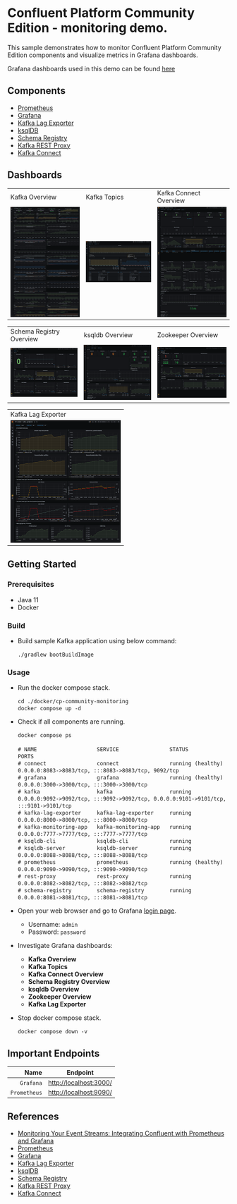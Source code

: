 # Confluent Platform Community Edition - monitoring demo.

This sample demonstrates how to monitor Confluent Platform Community Edition components and visualize metrics in Grafana
dashboards.

Grafana dashboards used in this demo can be found [here](./config/grafana/provisioning/dashboards)

## Components

* [Prometheus](https://prometheus.io/)
* [Grafana](https://grafana.com/)
* [Kafka Lag Exporter](https://github.com/lightbend/kafka-lag-exporter)
* [ksqlDB](https://ksqldb.io/)
* [Schema Registry](https://docs.confluent.io/platform/current/schema-registry/index.html)
* [Kafka REST Proxy](https://docs.confluent.io/platform/current/kafka-rest/index.html)
* [Kafka Connect](https://docs.confluent.io/platform/current/connect/index.html)

## Dashboards

  <table>
    <tr>
      <td>Kafka Overview</td>
       <td>Kafka Topics</td>
       <td>Kafka Connect Overview</td>
    </tr>
    <tr>
      <td><img src="./../../_docs/img/cp-kafka-overview.png" width="250" height="250"/></td>
      <td><img src="./../../_docs/img/cp-kafka-topics.png" width="250" /> </td>
      <td><img src="./../../_docs/img/cp-connect-overview.png" width="250" height="250" /></td>
    </tr>
   </table>
  <table>
    <tr>
      <td>Schema Registry Overview</td>
       <td>ksqldb Overview</td>
       <td>Zookeeper Overview</td>
    </tr>
    <tr>
      <td><img src="./../../_docs/img/cp-schema-registry-overview.png" width="250" /></td>
      <td><img src="./../../_docs/img/cp-ksqldb-overview.png" width="250" /> </td>
      <td><img src="./../../_docs/img/cp-zookeeper-overview.png" width="250" /></td>
    </tr>
   </table>

  <table>
    <tr>
      <td>Kafka Lag Exporter</td>
    </tr>
    <tr>
      <td><img src="./../../_docs/img/cp-kafka-lag-exporter.png" width="250" /></td>
    </tr>
   </table>

## Getting Started

### Prerequisites

* Java 11
* Docker

### Build

* Build sample Kafka application using below command:
  ```shell
  ./gradlew bootBuildImage
  ```

### Usage

* Run the docker compose stack.
  ```shell
  cd ./docker/cp-community-monitoring
  docker compose up -d
  ```

* Check if all components are running.
  ```shell
  docker compose ps
  
  # NAME                   SERVICE                STATUS              PORTS
  # connect                connect                running (healthy)   0.0.0.0:8083->8083/tcp, :::8083->8083/tcp, 9092/tcp
  # grafana                grafana                running (healthy)   0.0.0.0:3000->3000/tcp, :::3000->3000/tcp
  # kafka                  kafka                  running             0.0.0.0:9092->9092/tcp, :::9092->9092/tcp, 0.0.0.0:9101->9101/tcp, :::9101->9101/tcp
  # kafka-lag-exporter     kafka-lag-exporter     running             0.0.0.0:8000->8000/tcp, :::8000->8000/tcp
  # kafka-monitoring-app   kafka-monitoring-app   running             0.0.0.0:7777->7777/tcp, :::7777->7777/tcp
  # ksqldb-cli             ksqldb-cli             running             
  # ksqldb-server          ksqldb-server          running             0.0.0.0:8088->8088/tcp, :::8088->8088/tcp
  # prometheus             prometheus             running (healthy)   0.0.0.0:9090->9090/tcp, :::9090->9090/tcp
  # rest-proxy             rest-proxy             running             0.0.0.0:8082->8082/tcp, :::8082->8082/tcp
  # schema-registry        schema-registry        running             0.0.0.0:8081->8081/tcp, :::8081->8081/tcp
  ```

* Open your web browser and go to Grafana [login page](http://localhost:3000/).
    * Username: `admin`
    * Password: `password`

* Investigate Grafana dashboards:
    * **Kafka Overview**
    * **Kafka Topics**
    * **Kafka Connect Overview**
    * **Schema Registry Overview**
    * **ksqldb Overview**
    * **Zookeeper Overview**
    * **Kafka Lag Exporter**

* Stop docker compose stack.
  ```shell
  docker compose down -v
  ```

## Important Endpoints

| Name | Endpoint | 
| -------------:|:--------:|
| `Grafana` | [http://localhost:3000/](http://localhost:3000/) |
| `Prometheus` | [http://localhost:9090/](http://localhost:9090/) |

## References

* [Monitoring Your Event Streams: Integrating Confluent with Prometheus and Grafana](https://www.confluent.io/blog/monitor-kafka-clusters-with-prometheus-grafana-and-confluent/)
* [Prometheus](https://prometheus.io/)
* [Grafana](https://grafana.com/)
* [Kafka Lag Exporter](https://github.com/lightbend/kafka-lag-exporter)
* [ksqlDB](https://github.com/confluentinc/ksql)
* [Schema Registry](https://github.com/confluentinc/schema-registry)
* [Kafka REST Proxy](https://github.com/confluentinc/kafka-rest)
* [Kafka Connect](https://github.com/confluentinc/kafka-images/tree/master/kafka-connect)
